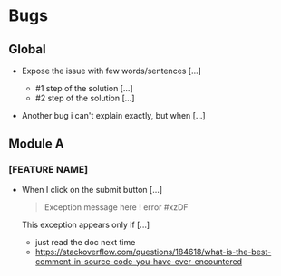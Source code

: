 # Bugs

## Global

- Expose the issue with few words/sentences [...]
    - #1 step of the solution [...]
    - #2 step of the solution [...]

- Another bug i can't explain exactly, but when [...]

## Module A

### [FEATURE NAME]

- When I click on the submit button [...]
    > Exception message here ! error #xzDF
    
    This exception appears only if [...]

    - just read the doc next time
    - https://stackoverflow.com/questions/184618/what-is-the-best-comment-in-source-code-you-have-ever-encountered